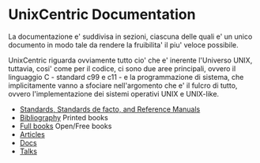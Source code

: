 # UnixCentric Documentation 

La documentazione e' suddivisa in sezioni, ciascuna delle quali e' un unico
documento in modo tale da rendere la fruibilita' il piu' veloce possibile.

UnixCentric riguarda ovviamente tutto cio' che e' inerente l'Universo UNIX, 
tuttavia, cosi' come per il codice, ci sono due aree principali, ovvero il 
linguaggio C - standard c99 e c11 - e la programmazione di sistema, che
implicitamente vanno a sfociare nell'argomento che e' il fulcro di tutto, 
ovvero l'implementazione dei sistemi operativi UNIX e UNIX-like.

* [Standards, Standards de facto, and Reference Manuals](stds_and_refs.md)
* [Bibliography](biblio.md) Printed books
* [Full books](full_books.md) Open/Free books
* [Articles](articles.md)
* [Docs](docs.md)
* [Talks](talks.md) 
